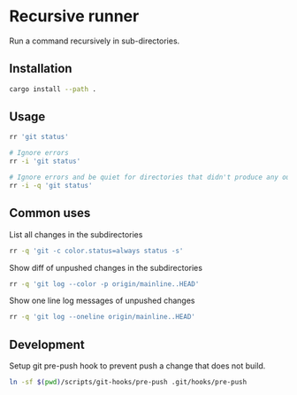 # Recursive runner

Run a command recursively in sub-directories.


## Installation

```bash
cargo install --path .
```

## Usage

```bash
rr 'git status'

# Ignore errors
rr -i 'git status'

# Ignore errors and be quiet for directories that didn't produce any output
rr -i -q 'git status'
```

## Common uses

List all changes in the subdirectories

```bash
rr -q 'git -c color.status=always status -s'
```

Show diff of unpushed changes in the subdirectories

```bash
rr -q 'git log --color -p origin/mainline..HEAD'
```

Show one line log messages of unpushed changes

```bash
rr -q 'git log --oneline origin/mainline..HEAD'
```

## Development

Setup git pre-push hook to prevent push a change that does not build.

```bash
ln -sf $(pwd)/scripts/git-hooks/pre-push .git/hooks/pre-push
```
